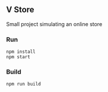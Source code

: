## V Store

Small project simulating an online store

### Run

```
npm install
npm start
```

### Build

```
npm run build
```

